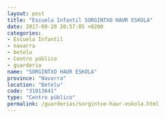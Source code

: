 ```yaml
---
layout: post
title: "Escuela Infantil SORGINTXO HAUR ESKOLA"
date: 2017-09-20 20:57:05 +0200
categories:
- Escuela Infantil
- navarra
- betelu
- Centro público
- guarderia
name: "SORGINTXO HAUR ESKOLA"
province: "Navarra"
location: "Betelu"
code: "31013641"
type: "Centro público"
permalink: /guarderias/sorgintxo-haur-eskola.html
---
```

